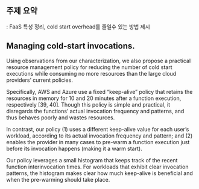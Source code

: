 ## 주제 요약

: FaaS 특성 정리, cold start overhead를 줄일수 있는 방법 제시

## Managing cold-start invocations.

Using observations from
our characterization, we also propose a practical resource management policy for reducing the number of cold start executions while consuming no more resources than the large cloud providers’ current policies. 

Specifically, AWS and Azure use
a fixed “keep-alive” policy that retains the resources in memory for 10 and 20 minutes after a function execution, respectively [39, 40]. Though this policy is simple and practical,
it disregards the functions’ actual invocation frequency and
patterns, and thus behaves poorly and wastes resources.

In contrast, our policy (1) uses a different keep-alive value
for each user’s workload, according to its actual invocation
frequency and pattern; and (2) enables the provider in many
cases to pre-warm a function execution just before its invocation happens (making it a warm start). 

Our policy leverages a
small histogram that keeps track of the recent function interinvocation times. For workloads that exhibit clear invocation
patterns, the histogram makes clear how much keep-alive is
beneficial and when the pre-warming should take place.
